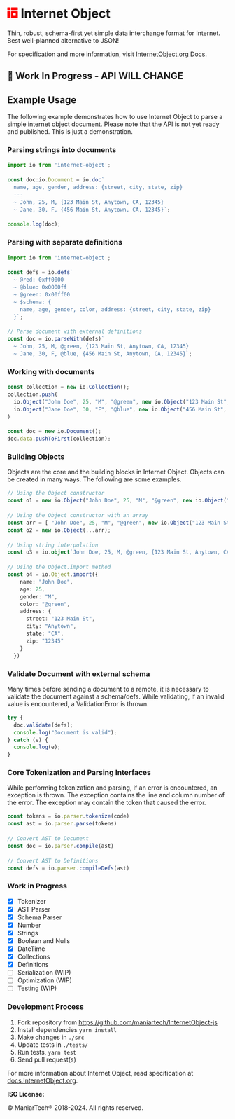# <img src="./logo/internet-object-logo.png" height="24px" alt="Internet Object" title="Internet Object"> Internet Object

Thin, robust, schema-first yet simple data interchange format for Internet. Best well-planned alternative to JSON!

For specification and more information, visit [InternetObject.org Docs](https://docs.internetobject.org).

## 🚧 Work In Progress - API WILL CHANGE

## Example Usage

The following example demonstrates how to use Internet Object to parse a simple internet object document. Please note that the API is not yet ready and published. This is just a demonstration.

### Parsing strings into documents

```ts
import io from 'internet-object';

const doc:io.Document = io.doc`
  name, age, gender, address: {street, city, state, zip}
  ---
  ~ John, 25, M, {123 Main St, Anytown, CA, 12345}
  ~ Jane, 30, F, {456 Main St, Anytown, CA, 12345}`;

console.log(doc);
```

### Parsing with separate definitions

```ts
import io from 'internet-object';

const defs = io.defs`
  ~ @red: 0xff0000
  ~ @blue: 0x0000ff
  ~ @green: 0x00ff00
  ~ $schema: {
    name, age, gender, color, address: {street, city, state, zip}
  }`;

// Parse document with external definitions
const doc = io.parseWith(defs)`
  ~ John, 25, M, @green, {123 Main St, Anytown, CA, 12345}
  ~ Jane, 30, F, @blue, {456 Main St, Anytown, CA, 12345}`;
```

### Working with documents

```ts
const collection = new io.Collection();
collection.push(
  io.Object("John Doe", 25, "M", "@green", new io.Object("123 Main St", "Anytown", "CA", "12345")),
  io.Object("Jane Doe", 30, "F", "@blue", new io.Object("456 Main St", "Anytown", "CA", "12345")),
)

const doc = new io.Document();
doc.data.pushToFirst(collection);
```

### Building Objects

Objects are the core and the building blocks in Internet Object. Objects can
be created in many ways. The following are some examples.

```ts
// Using the Object constructor
const o1 = new io.Object("John Doe", 25, "M", "@green", new io.Object("123 Main St", "Anytown", "CA", "12345"));

// Using the Object constructor with an array
const arr = [ "John Doe", 25, "M", "@green", new io.Object("123 Main St", "Anytown", "CA", "12345") ]
const o2 = new io.Object(...arr);

// Using string interpolation
const o3 = io.object`John Doe, 25, M, @green, {123 Main St, Anytown, CA, 12345}`;

// Using the Object.import method
const o4 = io.Object.import({
    name: "John Doe",
    age: 25,
    gender: "M",
    color: "@green",
    address: {
      street: "123 Main St",
      city: "Anytown",
      state: "CA",
      zip: "12345"
    }
  })
```

### Validate Document with external schema

Many times before sending a document to a remote, it is necessary to validate
the document against a schema/defs. While validating, if an invalid value is
encountered, a ValidationError is thrown.

```ts
try {
  doc.validate(defs);
  console.log("Document is valid");
} catch (e) {
  console.log(e);
}
```

### Core Tokenization and Parsing Interfaces

While performing tokenization and parsing, if an error is encountered, an
exception is thrown. The exception contains the line and column number of
the error. The exception may contain the token that caused the error.

```ts
const tokens = io.parser.tokenize(code)
const ast = io.parser.parse(tokens)

// Convert AST to Document
const doc = io.parser.compile(ast)

// Convert AST to Definitions
const defs = io.parser.compileDefs(ast)
```

### Work in Progress

- [x] Tokenizer
- [x] AST Parser
- [x] Schema Parser
- [x] Number
- [x] Strings
- [x] Boolean and Nulls
- [x] DateTime
- [x] Collections
- [x] Definitions
- [ ] Serialization (WIP)
- [ ] Optimization (WIP)
- [ ] Testing (WIP)

### Development Process

1. Fork repository from <https://github.com/maniartech/InternetObject-js>
1. Install dependencies `yarn install`
1. Make changes in `./src`
1. Update tests in `./tests/`
1. Run tests, `yarn test`
1. Send pull request(s)

For more information about Internet Object, read specification at [docs.InternetObject.org](https://docs.internetobject.org).

**ISC License:**

© ManiarTech®️ 2018-2024. All rights reserved.
